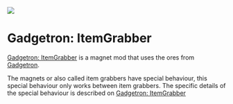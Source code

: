 [![](http://cf.way2muchnoise.eu/full_gadgetron-itemgrabber_downloads.svg)](https://minecraft.curseforge.com/projects/gadgetron-itemgrabber)
# Gadgetron: ItemGrabber
[Gadgetron: ItemGrabber](https://minecraft.curseforge.com/projects/gadgetron-itemgrabber) is a magnet mod that uses the ores from
[Gadgetron](https://minecraft.curseforge.com/projects/gadgetron).

The magnets or also called item grabbers have special behaviour, this special behaviour only works between item grabbers.
The specific details of the special behaviour is described on [Gadgetron: ItemGrabber](https://minecraft.curseforge.com/projects/gadgetron-itemgrabber)
